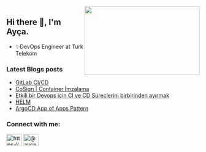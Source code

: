 <img src="https://media.giphy.com/media/ny7UCd6JETnmE/giphy.gif" align="right" margin-top="10px" width="300" height="180" >
<h2 >Hi there 👋, I'm Ayça.</h2>
 
  - ✨DevOps Engineer at Turk Telekom        


### Latest Blogs posts
<!-- BLOG-POST-LIST:START -->
- [GitLab CI/CD](https://medium.com/t%C3%BCrk-telekom-bulut-teknolojileri/gitlab-ci-cd-47b5f9186f38?source=rss-7b35a05877bf------2)
- [CoSign | Container İmzalama](https://medium.com/t%C3%BCrk-telekom-bulut-teknolojileri/cosign-container-i%CC%87mzalama-94fde7e13931?source=rss-7b35a05877bf------2)
- [Etkili bir Devops için CI ve CD Süreçlerini birbirinden ayırmak](https://medium.com/t%C3%BCrk-telekom-bulut-teknolojileri/etkili-bir-devops-i%C3%A7in-ci-ve-cd-s%C3%BCre%C3%A7lerini-birbirinden-ay%C4%B1rmak-ef54fc59556c?source=rss-7b35a05877bf------2)
- [HELM](https://medium.com/t%C3%BCrk-telekom-bulut-teknolojileri/helm-1e347bd9bbd4?source=rss-7b35a05877bf------2)
- [ArgoCD App of Apps Pattern](https://medium.com/t%C3%BCrk-telekom-bulut-teknolojileri/argocd-app-of-apps-pattern-ca6caf52a9bc?source=rss-7b35a05877bf------2)
<!-- BLOG-POST-LIST:END -->

<h3 align="left">Connect with me:</h3>
<p align="left">
<a href="https://linkedin.com/in/https://www.linkedin.com/in/ayca-akcay/" target="blank"><img align="center" src="https://raw.githubusercontent.com/rahuldkjain/github-profile-readme-generator/master/src/images/icons/Social/linked-in-alt.svg" alt="https://www.linkedin.com/in/ayca-akcay/" height="30" width="40" /></a>
<a href="https://medium.com/@aycaakcay" target="blank"><img align="center" src="https://raw.githubusercontent.com/rahuldkjain/github-profile-readme-generator/master/src/images/icons/Social/medium.svg" alt="@aycaakcay" height="30" width="40" /></a>
</p>




<!--
**aycakcayy/aycakcayy** is a ✨ _special_ ✨ repository because its `README.md` (this file) appears on your GitHub profile.

